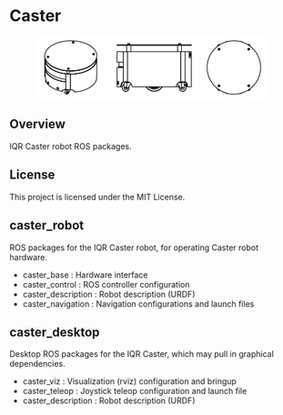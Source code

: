 # Caster

<p align="center"><img src="robot.png" width="80%" /></p>

## Overview

IQR Caster robot ROS packages.

## License
This project is licensed under the MIT License.

## caster_robot
ROS packages for the IQR Caster robot, for operating Caster robot hardware. 

 - caster_base : Hardware interface 
 - caster_control : ROS controller configuration
 - caster_description : Robot description (URDF)
 - caster_navigation : Navigation configurations and launch files

## caster_desktop
Desktop ROS packages for the IQR Caster, which may pull in graphical dependencies.

 - caster_viz : Visualization (rviz) configuration and bringup
 - caster_teleop : Joystick teleop configuration and launch file
 - caster_description : Robot description (URDF)
